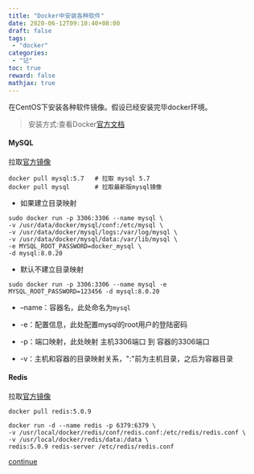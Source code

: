 ```yaml
---
title: "Docker中安装各种软件"
date: 2020-06-12T09:10:40+08:00
draft: false
tags: 
 - "docker"
categories: 
 - "记"
toc: true
reward: false
mathjax: true
---
```


在CentOS下安装各种软件镜像。假设已经安装完毕docker环境。

> 安装方式:查看Docker[官方文档](https://docs.docker.com/engine/install/centos/)

<!--more-->


#### MySQL
拉取[官方镜像](https://hub.docker.com/_/mysql)

```shell
docker pull mysql:5.7   # 拉取 mysql 5.7
docker pull mysql       # 拉取最新版mysql镜像
```


- 如果建立目录映射


```shell
sudo docker run -p 3306:3306 --name mysql \
-v /usr/data/docker/mysql/conf:/etc/mysql \
-v /usr/data/docker/mysql/logs:/var/log/mysql \
-v /usr/data/docker/mysql/data:/var/lib/mysql \
-e MYSQL_ROOT_PASSWORD=docker_mysql \
-d mysql:8.0.20
```
- 默认不建立目录映射


```shell
sudo docker run -p 3306:3306 --name mysql -e MYSQL_ROOT_PASSWORD=123456 -d mysql:8.0.20
```

- –name：容器名，此处命名为`mysql`

- -e：配置信息，此处配置mysql的root用户的登陆密码
- -p：端口映射，此处映射 主机3306端口 到 容器的3306端口
- -v：主机和容器的目录映射关系，":"前为主机目录，之后为容器目录

#### Redis

拉取[官方镜像](https://hub.docker.com/_/redis)

```shell
docker pull redis:5.0.9
```

```shell
docker run -d --name redis -p 6379:6379 \
-v /usr/local/docker/redis/conf/redis.conf:/etc/redis/redis.conf \
-v /usr/local/docker/redis/data:/data \
redis:5.0.9 redis-server /etc/redis/redis.conf
```


<u>continue</u>